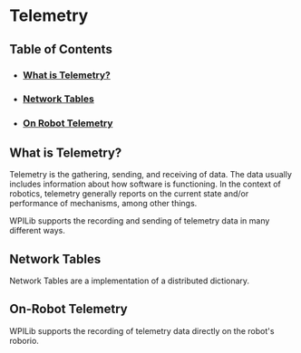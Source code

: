 # Telemetry

## Table of Contents
- ### [What is Telemetry?](#what-is-telemetry)
- ### [Network Tables](#network-tables)
- ### [On Robot Telemetry](#on-robot-telemetry)

## What is Telemetry?
Telemetry is the gathering, sending, and receiving of data. The data usually includes information about how software is functioning. In the context of robotics, telemetry generally reports on the current state and/or performance of mechanisms, among other things.

WPILib supports the recording and sending of telemetry data in many different ways.

## Network Tables
Network Tables are a implementation of a distributed dictionary.

## On-Robot Telemetry
WPILib supports the recording of telemetry data directly on the robot's roborio.


